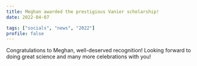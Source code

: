 ```yaml
---
title: Meghan awarded the prestigious Vanier scholarship!
date: 2022-04-07

tags: ["socials", "news", "2022"]
profile: false
---
```


Congratulations to Meghan, well-deserved recognition! Looking forward to doing great science and many more celebrations with you!

<!--more-->

